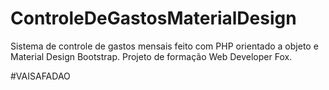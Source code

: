 # ControleDeGastosMaterialDesign
Sistema de controle de gastos mensais feito com PHP orientado a objeto e Material Design Bootstrap. Projeto de formação Web Developer Fox.

#VAISAFADAO
